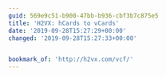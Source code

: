 ```yaml
---
guid: 569e9c51-b900-47bb-b936-cbf3b7c875e5
title: 'H2VX: hCards to vCards'
date: '2019-09-28T15:27:29+00:00'
changed: '2019-09-28T15:27:33+00:00'


bookmark_of: 'http://h2vx.com/vcf/'
---
```


